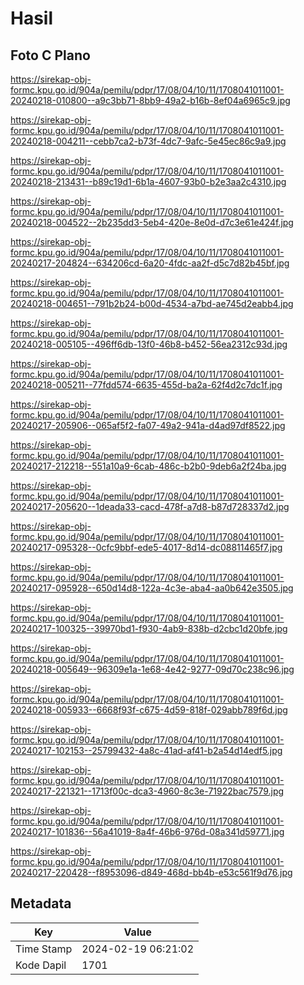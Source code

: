 # Hasil

## Foto C Plano

https://sirekap-obj-formc.kpu.go.id/904a/pemilu/pdpr/17/08/04/10/11/1708041011001-20240218-010800--a9c3bb71-8bb9-49a2-b16b-8ef04a6965c9.jpg

https://sirekap-obj-formc.kpu.go.id/904a/pemilu/pdpr/17/08/04/10/11/1708041011001-20240218-004211--cebb7ca2-b73f-4dc7-9afc-5e45ec86c9a9.jpg

https://sirekap-obj-formc.kpu.go.id/904a/pemilu/pdpr/17/08/04/10/11/1708041011001-20240218-213431--b89c19d1-6b1a-4607-93b0-b2e3aa2c4310.jpg

https://sirekap-obj-formc.kpu.go.id/904a/pemilu/pdpr/17/08/04/10/11/1708041011001-20240218-004522--2b235dd3-5eb4-420e-8e0d-d7c3e61e424f.jpg

https://sirekap-obj-formc.kpu.go.id/904a/pemilu/pdpr/17/08/04/10/11/1708041011001-20240217-204824--634206cd-6a20-4fdc-aa2f-d5c7d82b45bf.jpg

https://sirekap-obj-formc.kpu.go.id/904a/pemilu/pdpr/17/08/04/10/11/1708041011001-20240218-004651--791b2b24-b00d-4534-a7bd-ae745d2eabb4.jpg

https://sirekap-obj-formc.kpu.go.id/904a/pemilu/pdpr/17/08/04/10/11/1708041011001-20240218-005105--496ff6db-13f0-46b8-b452-56ea2312c93d.jpg

https://sirekap-obj-formc.kpu.go.id/904a/pemilu/pdpr/17/08/04/10/11/1708041011001-20240218-005211--77fdd574-6635-455d-ba2a-62f4d2c7dc1f.jpg

https://sirekap-obj-formc.kpu.go.id/904a/pemilu/pdpr/17/08/04/10/11/1708041011001-20240217-205906--065af5f2-fa07-49a2-941a-d4ad97df8522.jpg

https://sirekap-obj-formc.kpu.go.id/904a/pemilu/pdpr/17/08/04/10/11/1708041011001-20240217-212218--551a10a9-6cab-486c-b2b0-9deb6a2f24ba.jpg

https://sirekap-obj-formc.kpu.go.id/904a/pemilu/pdpr/17/08/04/10/11/1708041011001-20240217-205620--1deada33-cacd-478f-a7d8-b87d728337d2.jpg

https://sirekap-obj-formc.kpu.go.id/904a/pemilu/pdpr/17/08/04/10/11/1708041011001-20240217-095328--0cfc9bbf-ede5-4017-8d14-dc08811465f7.jpg

https://sirekap-obj-formc.kpu.go.id/904a/pemilu/pdpr/17/08/04/10/11/1708041011001-20240217-095928--650d14d8-122a-4c3e-aba4-aa0b642e3505.jpg

https://sirekap-obj-formc.kpu.go.id/904a/pemilu/pdpr/17/08/04/10/11/1708041011001-20240217-100325--39970bd1-f930-4ab9-838b-d2cbc1d20bfe.jpg

https://sirekap-obj-formc.kpu.go.id/904a/pemilu/pdpr/17/08/04/10/11/1708041011001-20240218-005649--96309e1a-1e68-4e42-9277-09d70c238c96.jpg

https://sirekap-obj-formc.kpu.go.id/904a/pemilu/pdpr/17/08/04/10/11/1708041011001-20240218-005933--6668f93f-c675-4d59-818f-029abb789f6d.jpg

https://sirekap-obj-formc.kpu.go.id/904a/pemilu/pdpr/17/08/04/10/11/1708041011001-20240217-102153--25799432-4a8c-41ad-af41-b2a54d14edf5.jpg

https://sirekap-obj-formc.kpu.go.id/904a/pemilu/pdpr/17/08/04/10/11/1708041011001-20240217-221321--1713f00c-dca3-4960-8c3e-71922bac7579.jpg

https://sirekap-obj-formc.kpu.go.id/904a/pemilu/pdpr/17/08/04/10/11/1708041011001-20240217-101836--56a41019-8a4f-46b6-976d-08a341d59771.jpg

https://sirekap-obj-formc.kpu.go.id/904a/pemilu/pdpr/17/08/04/10/11/1708041011001-20240217-220428--f8953096-d849-468d-bb4b-e53c561f9d76.jpg


## Metadata

| Key        | Value               |
| ---------- | ------------------- |
| Time Stamp | 2024-02-19 06:21:02 |
| Kode Dapil | 1701                |



